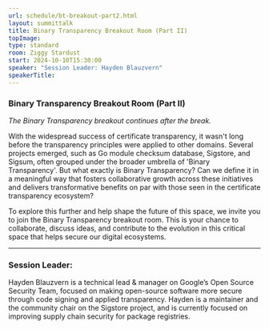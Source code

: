```yaml
---
url: schedule/bt-breakout-part2.html
layout: summittalk
title: Binary Transparency Breakout Room (Part II)
topImage:
type: standard
room: Ziggy Stardust
start: 2024-10-10T15:30:00
speaker: "Session Leader: Hayden Blauzvern"
speakerTitle: 
---
```


<div class="font-google font-medium">

### Binary Transparency Breakout Room (Part II)

*The Binary Transparency breakout continues after the break.*

With the widespread success of certificate transparency, it wasn't long before the transparency principles were applied to other domains. Several projects emerged, such as Go module checksum database, Sigstore, and Sigsum, often grouped under the broader umbrella of 'Binary Transparency'. But what exactly is Binary Transparency? Can we define it in a meaningful way that fosters collaborative growth across these initiatives and delivers transformative benefits on par with those seen in the certificate transparency ecosystem?

To explore this further and help shape the future of this space, we invite you to join the Binary Transparency breakout room. This is your chance to collaborate, discuss ideas, and contribute to the evolution in this critical space that helps secure our digital ecosystems. 

---

### Session Leader:

Hayden Blauzvern is a technical lead & manager on Google’s Open Source Security Team, focused on making open-source software more secure through code signing and applied transparency. Hayden is a maintainer and the community chair on the Sigstore project, and is currently focused on improving supply chain security for package registries.

</div>
